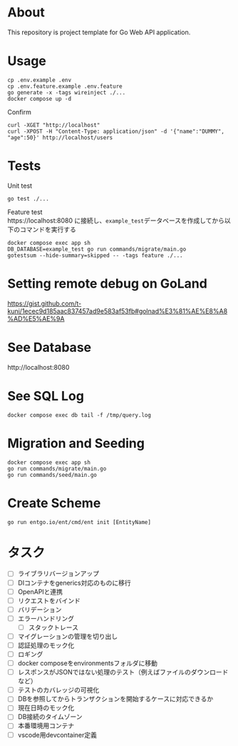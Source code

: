 # About

This repository is project template for Go Web API application.

# Usage 

```
cp .env.example .env
cp .env.feature.example .env.feature
go generate -x -tags wireinject ./...
docker compose up -d
```

Confirm

```
curl -XGET "http://localhost"
curl -XPOST -H "Content-Type: application/json" -d '{"name":"DUMMY", "age":50}' http://localhost/users
```

# Tests

Unit test

```
go test ./...
```

Feature test  
https://localhost:8080 に接続し、`example_test`データベースを作成してから以下のコマンドを実行する

```
docker compose exec app sh
DB_DATABASE=example_test go run commands/migrate/main.go
gotestsum --hide-summary=skipped -- -tags feature ./...
```

# Setting remote debug on GoLand

https://gist.github.com/t-kuni/1ecec9d185aac837457ad9e583af53fb#golnad%E3%81%AE%E8%A8%AD%E5%AE%9A

# See Database

http://localhost:8080

# See SQL Log

```
docker compose exec db tail -f /tmp/query.log
```

# Migration and Seeding

```
docker compose exec app sh
go run commands/migrate/main.go
go run commands/seed/main.go
```

# Create Scheme

```
go run entgo.io/ent/cmd/ent init [EntityName]
```

# タスク

- [ ] ライブラリバージョンアップ
- [ ] DIコンテナをgenerics対応のものに移行
- [ ] OpenAPIと連携
- [ ] リクエストをバインド
- [ ] バリデーション
- [ ] エラーハンドリング
  - [ ] スタックトレース
- [ ] マイグレーションの管理を切り出し
- [ ] 認証処理のモック化
- [ ] ロギング
- [ ] docker composeをenvironmentsフォルダに移動
- [ ] レスポンスがJSONではない処理のテスト（例えばファイルのダウンロードなど）
- [ ] テストのカバレッジの可視化
- [ ] DBを参照してからトランザクションを開始するケースに対応できるか
- [ ] 現在日時のモック化
- [ ] DB接続のタイムゾーン
- [ ] 本番環境用コンテナ
- [ ] vscode用devcontainer定義
